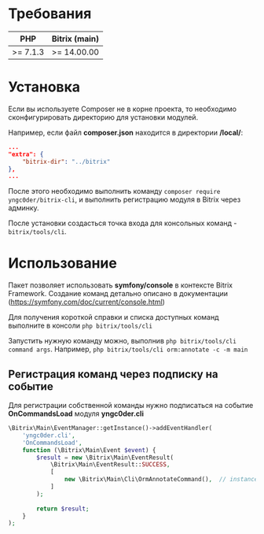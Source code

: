 # Требования

| PHP       | Bitrix (main) |
|-----------|---------------|
| \>= 7.1.3 | \>= 14.00.00  |


# Установка

Если вы используете Composer не в корне проекта, то необходимо сконфигурировать 
директорию для установки модулей.

Например, если файл **composer.json** находится в директории **/local/**:
```json
...
"extra": {
    "bitrix-dir": "../bitrix"
},
...
```

После этого необходимо выполнить команду `composer require yngc0der/bitrix-cli`,
и выполнить регистрацию модуля в Bitrix через админку.

После установки создасться точка входа для консольных команд - `bitrix/tools/cli`.

# Использование

Пакет позволяет использовать **symfony/console** в контексте Bitrix Framework. 
Создание команд детально описано в документации (https://symfony.com/doc/current/console.html)

Для получения короткой справки и списка доступных команд выполните в консоли
`php bitrix/tools/cli`

Запустить нужную команду можно, выполнив
`php bitrix/tools/cli command args`. Например, `php bitrix/tools/cli orm:annotate -c -m main`

## Регистрация команд через подписку на событие

Для регистрации собственной команды нужно подписаться на событие **OnCommandsLoad** 
модуля **yngc0der.cli**

```php
\Bitrix\Main\EventManager::getInstance()->addEventHandler(
    'yngc0der.cli',
    'OnCommandsLoad',
    function (\Bitrix\Main\Event $event) {
        $result = new \Bitrix\Main\EventResult(
            \Bitrix\Main\EventResult::SUCCESS,
            [
                new \Bitrix\Main\Cli\OrmAnnotateCommand(),  // instance of Symfony\Component\Console\Command\Command
            ]
        );
        
        return $result;
    }
);
```
